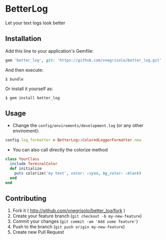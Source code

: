 # BetterLog

Let your text logs look better

## Installation

Add this line to your application's Gemfile:

```ruby
gem 'better_log', git: 'https://github.com/vnegrisolo/better_log.git'
```

And then execute:

    $ bundle

Or install it yourself as:

    $ gem install better_log

## Usage

- Change the `config/enviroments/development.log` (or any other enviroment):

```ruby
config.log_formatter = BetterLog::ColoredLoggerFormatter.new
```

- You can also call directly the colorize method

```ruby
class YourClass
  include TerminalColor
  def initialize
    puts colorize('my text', color: :cyan, bg_color: :black)
  end
end
```

## Contributing

1. Fork it ( http://github.com/vnegrisolo/better_log/fork )
2. Create your feature branch (`git checkout -b my-new-feature`)
3. Commit your changes (`git commit -am 'Add some feature'`)
4. Push to the branch (`git push origin my-new-feature`)
5. Create new Pull Request

